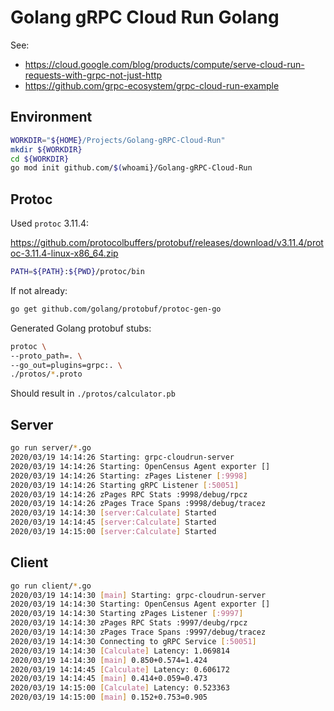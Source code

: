 # Golang gRPC Cloud Run Golang

See:

+ https://cloud.google.com/blog/products/compute/serve-cloud-run-requests-with-grpc-not-just-http
+ https://github.com/grpc-ecosystem/grpc-cloud-run-example


## Environment

```bash
WORKDIR="${HOME}/Projects/Golang-gRPC-Cloud-Run"
mkdir ${WORKDIR}
cd ${WORKDIR}
go mod init github.com/$(whoami}/Golang-gRPC-Cloud-Run

```

## Protoc

Used `protoc` 3.11.4:

https://github.com/protocolbuffers/protobuf/releases/download/v3.11.4/protoc-3.11.4-linux-x86_64.zip

```bash
PATH=${PATH}:${PWD}/protoc/bin
```

If not already:

```bash
go get github.com/golang/protobuf/protoc-gen-go
```

Generated Golang protobuf stubs:

```bash
protoc \
--proto_path=. \
--go_out=plugins=grpc:. \
./protos/*.proto
```

Should result in `./protos/calculator.pb`

## Server

```bash
go run server/*.go
2020/03/19 14:14:26 Starting: grpc-cloudrun-server
2020/03/19 14:14:26 Starting: OpenCensus Agent exporter []
2020/03/19 14:14:26 Starting: zPages Listener [:9998]
2020/03/19 14:14:26 Starting gRPC Listener [:50051]
2020/03/19 14:14:26 zPages RPC Stats :9998/debug/rpcz
2020/03/19 14:14:26 zPages Trace Spans :9998/debug/tracez
2020/03/19 14:14:30 [server:Calculate] Started
2020/03/19 14:14:45 [server:Calculate] Started
2020/03/19 14:15:00 [server:Calculate] Started
```

## Client

```bash
go run client/*.go
2020/03/19 14:14:30 [main] Starting: grpc-cloudrun-server
2020/03/19 14:14:30 Starting: OpenCensus Agent exporter []
2020/03/19 14:14:30 Starting zPages Listener [:9997]
2020/03/19 14:14:30 zPages RPC Stats :9997/deubg/rpcz
2020/03/19 14:14:30 zPages Trace Spans :9997/debug/tracez
2020/03/19 14:14:30 Connecting to gRPC Service [:50051]
2020/03/19 14:14:30 [Calculate] Latency: 1.069814
2020/03/19 14:14:30 [main] 0.850+0.574=1.424
2020/03/19 14:14:45 [Calculate] Latency: 0.606172
2020/03/19 14:14:45 [main] 0.414+0.059=0.473
2020/03/19 14:15:00 [Calculate] Latency: 0.523363
2020/03/19 14:15:00 [main] 0.152+0.753=0.905
```

